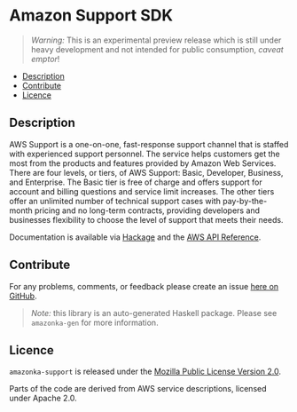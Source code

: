# Amazon Support SDK

> _Warning:_ This is an experimental preview release which is still under heavy development and not intended for public consumption, _caveat emptor_!

* [Description](#description)
* [Contribute](#contribute)
* [Licence](#licence)

## Description

AWS Support is a one-on-one, fast-response support channel that is staffed
with experienced support personnel. The service helps customers get the most
from the products and features provided by Amazon Web Services. There are
four levels, or tiers, of AWS Support: Basic, Developer, Business, and
Enterprise. The Basic tier is free of charge and offers support for account
and billing questions and service limit increases. The other tiers offer an
unlimited number of technical support cases with pay-by-the-month pricing and
no long-term contracts, providing developers and businesses flexibility to
choose the level of support that meets their needs.

Documentation is available via [Hackage](http://hackage.haskell.org/package/amazonka-support)
and the [AWS API Reference](http://docs.aws.amazon.com/awssupport/latest/APIReference/Welcome.html).


## Contribute

For any problems, comments, or feedback please create an issue [here on GitHub](https://github.com/brendanhay/amazonka/issues).

> _Note:_ this library is an auto-generated Haskell package. Please see `amazonka-gen` for more information.


## Licence

`amazonka-support` is released under the [Mozilla Public License Version 2.0](http://www.mozilla.org/MPL/).

Parts of the code are derived from AWS service descriptions, licensed under Apache 2.0.

